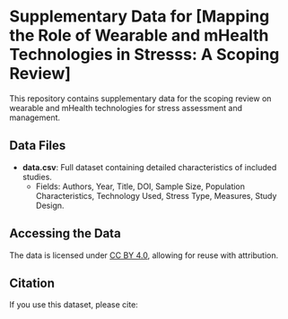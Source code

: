 # Supplementary Data for [Mapping the Role of Wearable and mHealth Technologies in Stresss: A Scoping Review]

This repository contains supplementary data for the scoping review on wearable and mHealth technologies for stress assessment and management.

## Data Files
- **data.csv**: Full dataset containing detailed characteristics of included studies.
  - Fields: Authors, Year, Title, DOI, Sample Size, Population Characteristics, Technology Used, Stress Type, Measures, Study Design.

## Accessing the Data
The data is licensed under [CC BY 4.0](https://creativecommons.org/licenses/by/4.0/), allowing for reuse with attribution.

## Citation
If you use this dataset, please cite:
